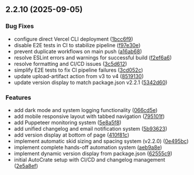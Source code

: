 ## 2.2.10 (2025-09-05)


### Bug Fixes

* configure direct Vercel CLI deployment ([1bcc6f9](https://github.com/Shivam-Bhardwaj/AutoCrate/commit/1bcc6f9891688c213921e3bbef11c403a59e0601))
* disable E2E tests in CI to stabilize pipeline ([f97e30e](https://github.com/Shivam-Bhardwaj/AutoCrate/commit/f97e30ee309c61915d687c325268897a68c04f25))
* prevent duplicate workflows on main push ([a16ab68](https://github.com/Shivam-Bhardwaj/AutoCrate/commit/a16ab6833fdf5397240a27be8334aa7ebb84844e))
* resolve ESLint errors and warnings for successful build ([f2ef6a6](https://github.com/Shivam-Bhardwaj/AutoCrate/commit/f2ef6a63d4c0c5f2bf1262b1734402aec67a2988))
* resolve formatting and CI/CD issues ([3c5d612](https://github.com/Shivam-Bhardwaj/AutoCrate/commit/3c5d6129fda9c9f6dfa8b6a289e8204b3a94c6f4))
* simplify E2E tests to fix CI pipeline failures ([3cd052c](https://github.com/Shivam-Bhardwaj/AutoCrate/commit/3cd052c23f4f9c1878d7210af7d2a197caa4cf9b))
* update upload-artifact action from v3 to v4 ([8519130](https://github.com/Shivam-Bhardwaj/AutoCrate/commit/8519130f0517ca7db87551885530efc0149b2231))
* update version display to match package.json v2.2.1 ([5342d60](https://github.com/Shivam-Bhardwaj/AutoCrate/commit/5342d60a4e8daa9196124617c82ceafb7189e726))


### Features

* add dark mode and system logging functionality ([066cd5e](https://github.com/Shivam-Bhardwaj/AutoCrate/commit/066cd5e7d2bb177a72d39be645feccdd2079bd73))
* add mobile responsive layout with tabbed navigation ([795101f](https://github.com/Shivam-Bhardwaj/AutoCrate/commit/795101f029ef5fe26bb37ec553b9f854fd62206d))
* add Puppeteer monitoring system ([5e8a5f8](https://github.com/Shivam-Bhardwaj/AutoCrate/commit/5e8a5f8da8c012ded31fa0235823536e0b6dd11d))
* add unified changelog and email notification system ([5b93623](https://github.com/Shivam-Bhardwaj/AutoCrate/commit/5b93623429d76642ff557a4b004bf81905499e2d))
* add version display at bottom of page ([410f81c](https://github.com/Shivam-Bhardwaj/AutoCrate/commit/410f81c932d4577ea2241002bbbfe055e3963598))
* implement automatic skid sizing and spacing system (v2.2.0) ([0e495bc](https://github.com/Shivam-Bhardwaj/AutoCrate/commit/0e495bcd6ac5d7b948a8e6d3255c64551b698f62))
* implement complete hands-off automation system ([aeb9a8e](https://github.com/Shivam-Bhardwaj/AutoCrate/commit/aeb9a8e7f813990ae4076c80098d70ee8a37adc7))
* implement dynamic version display from package.json ([62555c9](https://github.com/Shivam-Bhardwaj/AutoCrate/commit/62555c94966902ed9044119bbc72c7cfeb5ed4dc))
* initial AutoCrate setup with CI/CD and changelog management ([2e5a8ef](https://github.com/Shivam-Bhardwaj/AutoCrate/commit/2e5a8ef60caa80c3eec0616b1951b9e2de4f545f))



